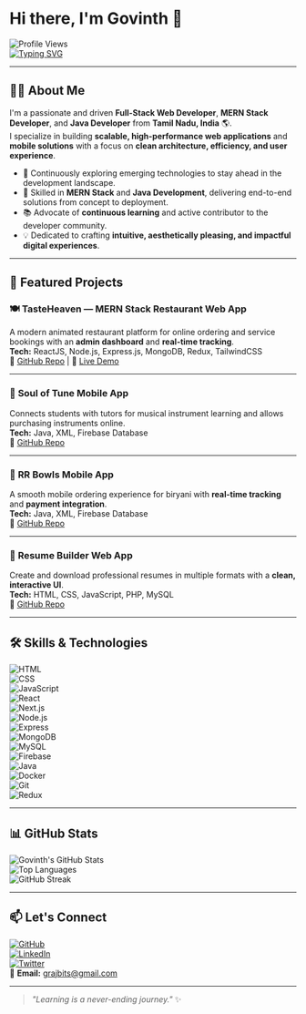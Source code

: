 # Hi there, I'm Govinth 👋  

![Profile Views](https://komarev.com/ghpvc/?username=Gokulraj-max&color=blue)  
[![Typing SVG](https://readme-typing-svg.herokuapp.com?color=%23F70000&size=22&center=true&vCenter=true&width=600&lines=Full+Stack+Web+Developer;MERN+Stack+Developer;Java+Developer;Open+Source+Contributor;Tech+Explorer+%F0%9F%9A%80)](https://git.io/typing-svg)

---

## 👨‍💻 About Me  
I'm a passionate and driven **Full-Stack Web Developer**, **MERN Stack Developer**, and **Java Developer** from **Tamil Nadu, India** 🌎.  
I specialize in building **scalable, high-performance web applications** and **mobile solutions** with a focus on **clean architecture, efficiency, and user experience**.  

- 🚀 Continuously exploring emerging technologies to stay ahead in the development landscape.  
- 🔧 Skilled in **MERN Stack** and **Java Development**, delivering end-to-end solutions from concept to deployment.  
- 📚 Advocate of **continuous learning** and active contributor to the developer community.  
- 💡 Dedicated to crafting **intuitive, aesthetically pleasing, and impactful digital experiences**.  

---

## 🚀 Featured Projects  

### 🍽️ **TasteHeaven** — MERN Stack Restaurant Web App  
A modern animated restaurant platform for online ordering and service bookings with an **admin dashboard** and **real-time tracking**.  
**Tech:** ReactJS, Node.js, Express.js, MongoDB, Redux, TailwindCSS  
🔗 [GitHub Repo](https://github.com/) | 🔗 [Live Demo](https://your-live-demo.com)  

---

### 🎵 **Soul of Tune Mobile App**  
Connects students with tutors for musical instrument learning and allows purchasing instruments online.  
**Tech:** Java, XML, Firebase Database  
🔗 [GitHub Repo](https://github.com/)  

---

### 🍛 **RR Bowls Mobile App**  
A smooth mobile ordering experience for biryani with **real-time tracking** and **payment integration**.  
**Tech:** Java, XML, Firebase Database  
🔗 [GitHub Repo](https://github.com/)  

---

### 📝 **Resume Builder Web App**  
Create and download professional resumes in multiple formats with a **clean, interactive UI**.  
**Tech:** HTML, CSS, JavaScript, PHP, MySQL  
🔗 [GitHub Repo](https://github.com/)  

---

## 🛠 Skills & Technologies  

![HTML](https://img.shields.io/badge/HTML5-E34F26?logo=html5&logoColor=fff&style=for-the-badge)  
![CSS](https://img.shields.io/badge/CSS3-1572B6?logo=css3&logoColor=fff&style=for-the-badge)  
![JavaScript](https://img.shields.io/badge/JavaScript-F7DF1E?logo=javascript&logoColor=000&style=for-the-badge)  
![React](https://img.shields.io/badge/React-20232a?logo=react&logoColor=61dafb&style=for-the-badge)  
![Next.js](https://img.shields.io/badge/Next.js-000?logo=next.js&logoColor=fff&style=for-the-badge)  
![Node.js](https://img.shields.io/badge/Node.js-339933?logo=node.js&logoColor=fff&style=for-the-badge)  
![Express](https://img.shields.io/badge/Express-000?logo=express&logoColor=fff&style=for-the-badge)  
![MongoDB](https://img.shields.io/badge/MongoDB-4ea94b?logo=mongodb&logoColor=fff&style=for-the-badge)  
![MySQL](https://img.shields.io/badge/MySQL-4479A1?logo=mysql&logoColor=fff&style=for-the-badge)  
![Firebase](https://img.shields.io/badge/Firebase-ffca28?logo=firebase&logoColor=000&style=for-the-badge)  
![Java](https://img.shields.io/badge/Java-007396?logo=java&logoColor=fff&style=for-the-badge)  
![Docker](https://img.shields.io/badge/Docker-2496ed?logo=docker&logoColor=fff&style=for-the-badge)  
![Git](https://img.shields.io/badge/Git-F05032?logo=git&logoColor=fff&style=for-the-badge)  
![Redux](https://img.shields.io/badge/Redux-764ABC?logo=redux&logoColor=fff&style=for-the-badge)  

---

## 📊 GitHub Stats  

![Govinth's GitHub Stats](https://github-readme-stats.vercel.app/api?username=Gokulraj-max&show_icons=true&theme=radical)  
![Top Languages](https://github-readme-stats.vercel.app/api/top-langs/?username=Gokulraj-max&layout=compact&theme=radical)  
![GitHub Streak](https://github-readme-streak-stats.herokuapp.com/?user=Gokulraj-max&theme=radical)  

---

## 📫 Let's Connect  
[![GitHub](https://img.shields.io/badge/GitHub-000?logo=github&style=for-the-badge)](https://github.com/Gokulraj-max)  
[![LinkedIn](https://img.shields.io/badge/LinkedIn-0077B5?logo=linkedin&style=for-the-badge)](https://www.linkedin.com/in/govindh-sde/)  
[![Twitter](https://img.shields.io/badge/Twitter-1DA1F2?logo=twitter&style=for-the-badge)](https://x.com/grajbits)  
📧 **Email:** [grajbits@gmail.com](mailto:grajbits@gmail.com)  

---

> _"Learning is a never-ending journey."_ ✨
